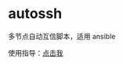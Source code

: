 # autossh
多节点自动互信脚本，适用 ansible

使用指导：[点击我](https://www.suntaoblog.com/articles/3564834737765744641)
